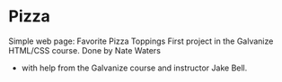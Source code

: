 # Pizza
Simple web page: Favorite Pizza Toppings
First project in the Galvanize HTML/CSS course. Done by Nate Waters
- with help from the Galvanize course and instructor Jake Bell. 
